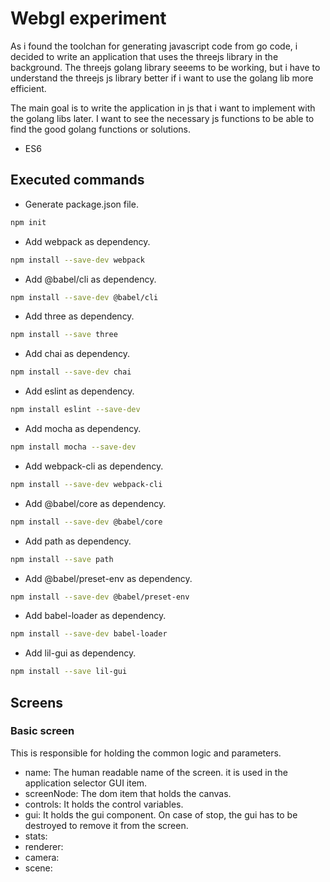 # Webgl experiment

As i found the toolchan for generating javascript code from go code, i decided to write an application that uses the threejs library in the background. The threejs golang library seeems to be working, but i have to understand the threejs js library better if i want to use the golang lib more efficient.

The main goal is to write the application in js that i want to implement with the golang libs later. I want to see the necessary js functions to be able to find the good golang functions or solutions.

- ES6

## Executed commands

- Generate package.json file.

```bash
npm init
```

- Add webpack as dependency.

```bash
npm install --save-dev webpack
```

- Add @babel/cli as dependency.

```bash
npm install --save-dev @babel/cli
```

- Add three as dependency.

```bash
npm install --save three
```

- Add chai as dependency.

```bash
npm install --save-dev chai
```

- Add eslint as dependency.

```bash
npm install eslint --save-dev
```

- Add mocha as dependency.

```bash
npm install mocha --save-dev
```

- Add webpack-cli as dependency.

```bash
npm install --save-dev webpack-cli
```

- Add @babel/core as dependency.

```bash
npm install --save-dev @babel/core
```

- Add path as dependency.

```bash
npm install --save path
```

- Add @babel/preset-env as dependency.

```bash
npm install --save-dev @babel/preset-env
```

- Add babel-loader as dependency.

```bash
npm install --save-dev babel-loader
```

- Add lil-gui as dependency.

```bash
npm install --save lil-gui
```

## Screens

### Basic screen

This is responsible for holding the common logic and parameters.

- name: The human readable name of the screen. it is used in the application selector GUI item.
- screenNode: The dom item that holds the canvas.
- controls: It holds the control variables.
- gui: It holds the gui component. On case of stop, the gui has to be destroyed to remove it from the screen.
- stats:
- renderer:
- camera:
- scene:
